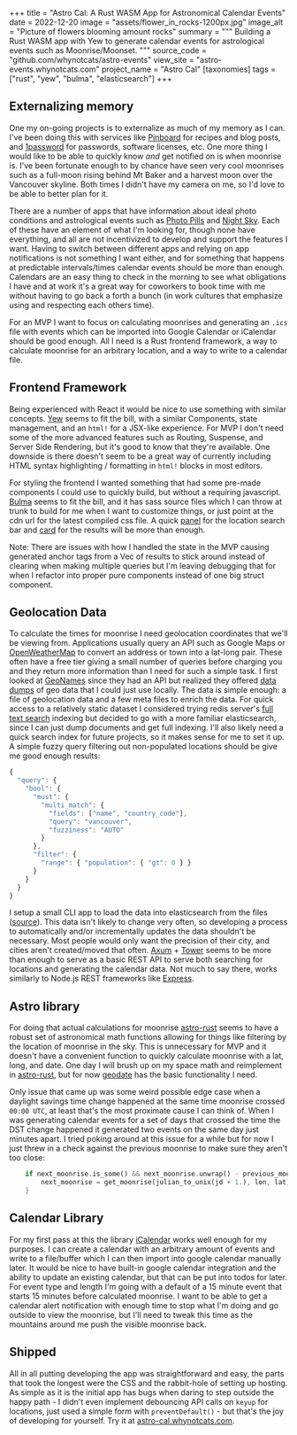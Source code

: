 +++
title = "Astro Cal: A Rust WASM App for Astronomical Calendar Events"
date = 2022-12-20
image = "assets/flower_in_rocks-1200px.jpg"
image_alt = "Picture of flowers blooming amount rocks"
summary = """
Building a Rust WASM app with Yew to generate calendar events for astrological events such as Moonrise/Moonset.
"""
source_code = "github.com/whynotcats/astro-events"
view_site = "astro-events.whynotcats.com"
project_name = "Astro Cal"
[taxonomies]
tags = ["rust", "yew", "bulma", "elasticsearch"]
+++

## Externalizing memory

One my on-going projects is to externalize as much of my memory as I can. I've been doing this with services like [Pinboard](https://pinboard.in) for recipes and blog posts, and [1password](https://1password.com) for passwords, software licenses, etc. One more thing I would like to be able to quickly know _and_ get notified on is when moonrise is. I've been fortunate enough to by chance have seen very cool moonrises such as a full-moon rising behind Mt Baker and a harvest moon over the Vancouver skyline. Both times I didn't have my camera on me, so I'd love to be able to better plan for it.

There are a number of apps that have information about ideal photo conditions and astrological events such as [Photo Pills](https://www.photopills.com/) and [Night Sky](https://apps.apple.com/us/app/night-sky/id475772902). Each of these have an element of what I'm looking for, though none have everything, and all are not incentivized to develop and support the features I want. Having to switch between different apps and relying on app notifications is not something I want either, and for something that happens at predictable intervals/times calendar events should be more than enough. Calendars are an easy thing to check in the morning to see what obligations I have and at work it's a great way for coworkers to book time with me without having to go back a forth a bunch (in work cultures that emphasize using and respecting each others time).

For an MVP I want to focus on calculating moonrises and generating an `.ics` file with events which can be imported into Google Calendar or iCalendar should be good enough. All I need is a Rust frontend framework, a way to calculate moonrise for an arbitrary location, and a way to write to a calendar file.

## Frontend Framework

Being experienced with React it would be nice to use something with similar concepts. [Yew](https://yew.rs/) seems to fit the bill, with a similar Components, state management, and an `html!` for a JSX-like experience. For MVP I don't need some of the more advanced features such as Routing, Suspense, and Server Side Rendering, but it's good to know that they're available. One downside is there doesn't seem to be a great way of currently including HTML syntax highlighting / formatting in `html!` blocks in most editors.

For styling the frontend I wanted something that had some pre-made components I could use to quickly build, but without a requiring javascript. [Bulma](https://bulma.io/) seems to fit the bill, and it has sass source files which I can throw at trunk to build for me when I want to customize things, or just point at the cdn url for the latest compiled css file. A quick [panel](https://bulma.io/documentation/components/panel/) for the location search bar and [card](https://bulma.io/documentation/components/card/) for the results will be more than enough.

Note: There are issues with how I handled the state in the MVP causing generated anchor tags from a Vec of results to stick around instead of clearing when making multiple queries but I'm leaving debugging that for when I refactor into proper pure components instead of one big struct component.

## Geolocation Data

To calculate the times for moonrise I need geolocation coordinates that we'll be viewing from. Applications usually query an API such as Google Maps or [OpenWeatherMap](https://openweathermap.org/) to convert an address or town into a lat-long pair. These often have a free tier giving a small number of queries before charging you and they return more information than I need for such a simple task. I first looked at [GeoNames](https://geonames.org) since they had an API but realized they offered [data dumps](http://download.geonames.org/export/dump/) of geo data that I could just use locally. The data is simple enough: a file of geolocation data and a few meta files to enrich the data. For quick access to a relatively static dataset I considered trying redis server's [full text search](https://redis.com/redis-best-practices/indexing-patterns/full-text-search/) indexing but decided to go with a more familiar elasticsearch, since I can just dump documents and get full indexing. I'll also likely need a quick search index for future projects, so it makes sense for me to set it up. A simple fuzzy query filtering out non-populated locations should be give me good enough results:

```javascript
{
  "query": {
    "bool": {
      "must": {
        "multi_match": {
          "fields": ["name", "country_code"],
          "query": "vancouver",
          "fuzziness": "AUTO"
        }
      },
      "filter": {
        "range": { "population": { "gt": 0 } }
      }
    }
  }
}
```

I setup a small CLI app to load the data into elasticsearch from the files ([source](github.com/whynotcats/admin)). This data isn't likely to change very often, so developing a process to automatically and/or incrementally updates the data shouldn't be necessary. Most people would only want the precision of their city, and cities aren't created/moved that often. [Axum](https://github.com/tokio-rs/axum) + [Tower](https://github.com/tower-rs/tower) seems to be more than enough to serve as a basic REST API to serve both searching for locations and generating the calendar data. Not much to say there, works similarly to Node.js REST frameworks like [Express](https://expressjs.com/).

## Astro library

For doing that actual calculations for moonrise [astro-rust](https://github.com/saurvs/astro-rust) seems to have a robust set of astronomical math functions allowing for things like filtering by the location of moonrise in the sky. This is unnecessary for MVP and it doesn't have a convenient function to quickly calculate moonrise with a lat, long, and date. One day I will brush up on my space math and reimplement in [astro-rust](https://github.com/saurvs/astro-rust), but for now [geodate](https://github.com/vinc/geodate) has the basic functionality I need.

Only issue that came up was some weird possible edge case when a daylight savings time change happened at the same time moonrise crossed `00:00 UTC`, at least that's the most proximate cause I can think of. When I was generating calendar events for a set of days that crossed the time the DST change happened it generated two events on the same day just minutes apart. I tried poking around at this issue for a while but for now I just threw in a check against the previous moonrise to make sure they aren't too close:

```rust
    if next_moonrise.is_some() && next_moonrise.unwrap() - previous_moonrise <= 500 {
        next_moonrise = get_moonrise(julian_to_unix(jd + 1.), lon, lat);
    }
```

## Calendar Library

For my first pass at this the library [iCalendar](https://docs.rs/icalendar/latest/icalendar/) works well enough for my purposes. I can create a calendar with an arbitrary amount of events and write to a file/buffer which I can then import into google calendar manually later. It would be nice to have built-in google calendar integration and the ability to update an existing calendar, but that can be put into todos for later. For event type and length I'm going with a default of a 15 minute event that starts 15 minutes before calculated moonrise. I want to be able to get a calendar alert notification with enough time to stop what I'm doing and go outside to view the moonrise, but I'll need to tweak this time as the mountains around me push the visible moonrise back.

## Shipped

All in all putting developing the app was straightforward and easy, the parts that took the longest were the CSS and the rabbit-hole of setting up hosting. As simple as it is the initial app has bugs when daring to step outside the happy path - I didn't even implement debouncing API calls on `keyup` for locations, just used a simple form with `preventDefault()` - but that's the joy of developing for yourself. Try it at [astro-cal.whynotcats.com](https://astro-cal.whynotcats.com).
